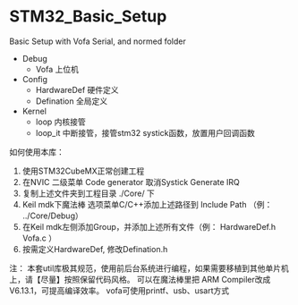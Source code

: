 # STM32_Basic_Setup
Basic Setup with Vofa Serial, and normed folder


 - Debug
     - Vofa    上位机
 - Config
     - HardwareDef   硬件定义
     - Defination  全局定义
 - Kernel
     - loop 内核接管
     - loop_it 中断接管，接管stm32  systick函数，放置用户回调函数

如何使用本库：
1. 使用STM32CubeMX正常创建工程
2. 在NVIC 二级菜单 Code generator 取消Systick Generate IRQ
3. 复制上述文件夹到工程目录 ./Core/ 下
4. Keil mdk下魔法棒 选项菜单C/C++添加上述路径到 Include Path （例： ../Core/Debug）
5. 在Keil mdk左侧添加Group，并添加上述所有文件（例： HardwareDef.h Vofa.c   ）
6. 按需定义HardwareDef, 修改Defination.h
        

注：
        本套util库极其规范，使用前后台系统进行编程，如果需要移植到其他单片机上，请【尽量】按照保留代码风格。
        可以在魔法棒里把 ARM Compiler改成V6.13.1，可提高编译效率。
        vofa可使用printf、usb、usart方式
